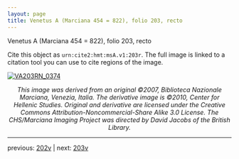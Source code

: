 ```yaml
---
layout: page
title: Venetus A (Marciana 454 = 822), folio 203, recto
---
```


Venetus A (Marciana 454 = 822), folio 203, recto

Cite this object as `urn:cite2:hmt:msA.v1:203r`.  The full image is linked to a citation tool you can use to cite regions of the image.

[![VA203RN_0374](http://www.homermultitext.org/iipsrv?IIIF=/project/homer/pyramidal/deepzoom/hmt/vaimg/2017a/VA203RN_0374.tif/full/800,/0/default.jpg)](http://www.homermultitext.org/ict2/?urn=urn:cite2:hmt:vaimg.2017a:VA203RN_0374) 

<p style="text-align: center; font-style: italic;">This image was derived from an original ©2007, Biblioteca Nazionale Marciana, Venezia, Italia. The derivative image is ©2010, Center for Hellenic Studies. Original and derivative are licensed under the Creative Commons Attribution-Noncommercial-Share Alike 3.0 License. The CHS/Marciana Imaging Project was directed by David Jacobs of the British Library.</p>

---

previous: [202v](../202v/) | next: [203v](../203v/)